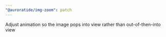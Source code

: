 ```yaml
---
"@auroratide/img-zoom": patch
---
```


Adjust animation so the image pops into view rather than out-of-then-into view
